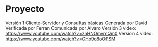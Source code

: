 # Proyecto
Versión 1
Cliente-Servidor y Consultas básicas
Generada por David
Verificada por Ferran
Comunicada por Alvaro
Versión 3 video: https://www.youtube.com/watch?v=znHNOmvmQm0
Version 4 video: https://www.youtube.com/watch?v=GHo9o8oOPSM
